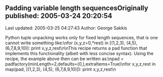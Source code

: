 ## Padding variable length sequencesOriginally published: 2005-03-24 20:20:54 
Last updated: 2005-03-25 04:27:43 
Author: George Sakkis 
 
Python tuple unpacking works only for fixed length sequences, that is one cannot write something like:\nfor (x,y,z=0,*rest) in [(1,2,3), (4,5), (6,7,8,9,10)]: print x,y,z,rest\n\nThis recipe returns a pad function that implements this functionality (albeit with less concise syntax). Using the recipe, the example above then can be written as:\npad = padfactory(minLength=2,defaults=(0,),extraItems=True)\nfor x,y,z,rest in map(pad, [(1,2,3), (4,5), (6,7,8,9,10)]): print x,y,z,rest\n